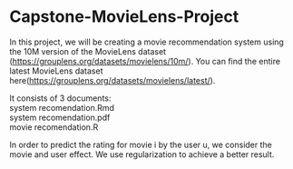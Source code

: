 # Capstone-MovieLens-Project
In this project, we will be creating a movie recommendation system using the 10M version of the MovieLens dataset (https://grouplens.org/datasets/movielens/10m/). You can find the entire latest MovieLens dataset here(https://grouplens.org/datasets/movielens/latest/).  

It consists of 3 documents:  
system recomendation.Rmd  
system recomendation.pdf  
movie recomendation.R   

In order to predict the rating for movie i by the user u, we consider the movie and user effect. We use regularization to achieve a better result.   
